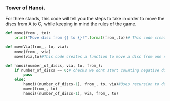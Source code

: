 ### Tower of Hanoi.
For three stands, this code will tell you the steps to take in order to move the discs from A to C, while keeping in mind the rules of the game.
```python
def move(from_, to):
    print("Move disc from {} to {}!".format(from_,to))# This code creates a function to move a disc from one stand to another

def moveVia(from_, to, via):
    move(from_, via)
    move(via,to)#This code creates a function to move a disc from one stand to another via a other stand

def hanoi(number_of_discs, via, to, from_):
    if number_of_discs == 0:# checks we dont start counting negative discs!
        pass
    else:
        hanoi((number_of_discs-1), from_, to, via)#Uses recursion to detect plausible routes and move on
        move(from_, to)
        hanoi((number_of_discs-1), via, from_, to)


```






